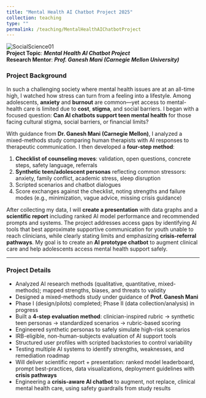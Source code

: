 ```yaml
---
title: "Mental Health AI Chatbot Project 2025"
collection: teaching
type: ""
permalink: /teaching/MentalHealthAIChatbotProject
---
```

![SocialScience01](https://www.tiffu.ca/images/ai1.png)
<br>**Project Topic**: <i>**Mental Health AI Chatbot Project**</i>
<br>**Research Mentor**: <i>**Prof. Ganesh Mani (Carnegie Mellon University)**</i>

### Project Background

In such a challenging society where mental health issues are at an all-time high, I watched how stress can turn from a feeling into a lifestyle. Among adolescents, **anxiety** and **burnout** are common—yet access to mental-health care is limited due to **cost**, **stigma**, and social barriers. I began with a focused question: **Can AI chatbots support teen mental health** for those facing cultural stigma, social barriers, or financial limits?

With guidance from **Dr. Ganesh Mani (Carnegie Mellon)**, I analyzed a mixed-methods study comparing human therapists with AI responses to therapeutic communication. I then developed a **four-step method**:

1. **Checklist of counseling moves**: validation, open questions, concrete steps, safety language, referrals
2. **Synthetic teen/adolescent personas** reflecting common stressors: anxiety, family conflict, academic stress, sleep disruption
3. Scripted scenarios and chatbot dialogues
4. Score exchanges against the checklist, noting strengths and failure modes (e.g., minimization, vague advice, missing crisis guidance)

After collecting my data, I will **create a presentation** with data graphs and a **scientific report** including ranked AI model performance and recommended prompts and systems. The project addresses access gaps by identifying AI tools that best approximate supportive communication for youth unable to reach clinicians, while clearly stating limits and emphasizing **crisis-referral pathways**. My goal is to create an **AI prototype chatbot** to augment clinical care and help adolescents access mental health support safely.

---

### Project Details

* Analyzed AI research methods (qualitative, quantitative, mixed-methods); mapped strengths, biases, and threats to validity
* Designed a mixed-methods study under guidance of **Prof. Ganesh Mani**
* Phase I (design/pilots) completed; Phase II (data collection/analysis) in progress
* Built a **4-step evaluation method**: clinician-inspired rubric → synthetic teen personas → standardized scenarios → rubric-based scoring
* Engineered synthetic personas to safely simulate high-risk scenarios
* IRB-eligible, non-human-subjects evaluation of AI support tools
* Structured user profiles with scripted backstories to control variability
* Testing multiple AI systems to identify strengths, weaknesses, and remediation roadmap
* Will deliver scientific report + presentation: ranked model leaderboard, prompt best-practices, data visualizations, deployment guidelines with **crisis pathways**
* Engineering a **crisis-aware AI chatbot** to augment, not replace, clinical mental health care, using safety guardrails from study results









